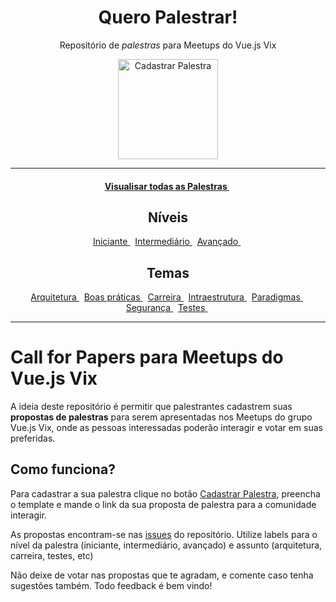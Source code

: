 <h1 align="center">Quero Palestrar!</h1>
<p align="center">
    Repositório de <i>palestras</i> para Meetups do Vue.js Vix
</p>
<p align="center">
    <a href="https://github.com/vuejsvix/talks/issues/new">
      <img src="https://user-images.githubusercontent.com/753958/31695094-19f445c4-b387-11e7-871a-0a08170911bf.png" alt="Cadastrar Palestra" width="160" />
    </a>
</p>

---
<p align="center">
    <h4 align="center">
      <a href="https://github.com/vuejsvix/talks/issues">
        Visualisar todas as Palestras
      </a>&nbsp;
    </h4>
</p>

<h2 align="center">Níveis</h2>
<p align="center">
    <a href="https://github.com/vuejsvix/talks/labels/iniciante">
        Iniciante
    </a>&nbsp;
    <a href="https://github.com/vuejsvix/talks/labels/intermadi%C3%A1rio">
        Intermediário
    </a>&nbsp;
    <a href="https://github.com/vuejsvix/talks/labels/avan%C3%A7ado">
        Avançado
    </a>&nbsp;
</p>

<h2 align="center">Temas</h2>
<p align="center">
    <a href="https://github.com/vuejsvix/talks/labels/arquitetura">
        Arquitetura
    </a>&nbsp;
    <a href="https://github.com/vuejsvix/talks/labels/boas%20pr%C3%A1ticas">
        Boas práticas
    </a>&nbsp;
    <a href="https://github.com/vuejsvix/talks/labels/Carreira">
        Carreira
    </a>&nbsp;
    <a href="https://github.com/vuejsvix/talks/labels/Infraestrutura">
        Intraestrutura
    </a>&nbsp;
    <a href="https://github.com/vuejsvix/talks/labels/POO">
        Paradigmas
    </a>&nbsp;
    <a href="https://github.com/vuejsvix/talks/labels/Seguran%C3%A7a">
        Segurança
    </a>&nbsp;
    <a href="https://github.com/vuejsvix/talks/labels/testes">
        Testes
    </a>&nbsp;
</p>

---

# Call for Papers para Meetups do Vue.js Vix

A ideia deste repositório é permitir que palestrantes cadastrem suas **propostas de palestras** para serem apresentadas nos Meetups do grupo Vue.js Vix, onde as pessoas interessadas poderão interagir e votar em suas preferidas.

## Como funciona?

Para cadastrar a sua palestra clique no botão [Cadastrar Palestra](https://github.com/vuejsvix/talks/issues/new), preencha o template e mande o link da sua proposta de palestra para a comunidade interagir.

As propostas encontram-se nas [issues](https://github.com/vuejsvix/talks/issues/) do repositório. Utilize labels para o nível da palestra (iniciante, intermediário, avançado) e assunto (arquitetura, carreira, testes, etc)

Não deixe de votar nas propostas que te agradam, e comente caso tenha sugestões também. Todo feedback é bem vindo!
